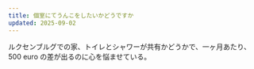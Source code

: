 ```yaml
---
title: 個室にてうんこをしたいかどうですか
updated: 2025-09-02
---
```



ルクセンブルグでの家、トイレとシャワーが共有かどうかで、一ヶ月あたり、500 euro の差が出るのに心を悩ませている。
